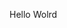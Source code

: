 Hello Wolrd















































































































































































































































































































































































































































































































































































































































































































































































































































































































































































































































































































































































































































































































































































































































































































































































































































































































































